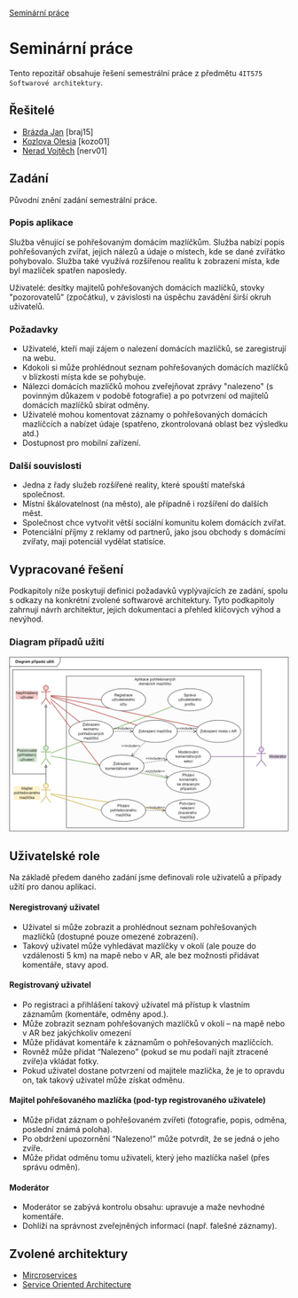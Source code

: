 [Seminární práce](README.md)

# Seminární práce
Tento repozitář obsahuje řešení semestrální práce z předmětu `4IT575 Softwarové architektury`.

## Řešitelé
- [Brázda Jan](https://github.com/brazdahonza) [braj15]
- [Kozlova Olesia](https://github.com/oli711) [kozo01]
- [Nerad Vojtěch](https://github.com/vojtechnerad) [nerv01]

## Zadání
Původní znění zadání semestrální práce.

### Popis aplikace
Služba věnující se pohřešovaným domácím mazlíčkům. Služba nabízí popis pohřešovaných zvířat, jejich nálezů a údaje o místech, kde se dané zvířátko pohybovalo. Služba také využívá rozšířenou realitu k zobrazení místa, kde byl mazlíček spatřen naposledy.

Uživatelé: desítky majitelů pohřešovaných domácích mazlíčků, stovky "pozorovatelů" (zpočátku), v závislosti na úspěchu zavádění širší okruh uživatelů.

### Požadavky
- Uživatelé, kteří mají zájem o nalezení domácích mazlíčků, se zaregistrují na webu.
- Kdokoli si může prohlédnout seznam pohřešovaných domácích mazlíčků v blízkosti místa kde se pohybuje.
- Nálezci domácích mazlíčků mohou zveřejňovat zprávy "nalezeno" (s povinným důkazem v podobě fotografie) a po potvrzení od majitelů domácích mazlíčků sbírat odměny.
- Uživatelé mohou komentovat záznamy o pohřešovaných domácích mazlíčcích a nabízet údaje (spatřeno, zkontrolovaná oblast bez výsledku atd.)
- Dostupnost pro mobilní zařízení.

### Další souvislosti
- Jedna z řady služeb rozšířené reality, které spouští mateřská společnost.
- Místní škálovatelnost (na město), ale případně i rozšíření do dalších měst.
- Společnost chce vytvořit větší sociální komunitu kolem domácích zvířat.
- Potenciální příjmy z reklamy od partnerů, jako jsou obchody s domácími zvířaty, mají potenciál vydělat statisíce.

## Vypracované řešení
Podkapitoly níže poskytují definici požadavků vyplývajících ze zadání, spolu s odkazy na konkrétní zvolené softwarové architektury. Tyto podkapitoly zahrnují návrh architektur, jejich dokumentaci a přehled klíčových výhod a nevýhod.

### Diagram případů užití
![Diagram případů užití](assets/diagram-pripadu-uziti/diagram-pripadu-uziti.png)

## Uživatelské role
Na základě předem daného zadání jsme definovali role uživatelů a případy užití pro danou aplikaci.

#### Neregistrovaný uživatel 
* Uživatel si může zobrazit a prohlédnout seznam pohřešovaných mazlíčků (dostupné pouze omezené zobrazení).
* Takový uživatel může vyhledávat mazlíčky v okolí (ale pouze do vzdálenosti 5 km) na mapě nebo v AR, ale bez možnosti přidávat komentáře, stavy apod.

#### Registrovaný uživatel
* Po registraci a přihlášení takový uživatel má přístup k vlastním záznamům (komentáře, odměny apod.).
* Může zobrazit seznam pohřešovaných mazlíčků v okolí – na mapě nebo v AR bez jakýchkoliv omezení
* Může přidávat komentáře k záznamům o pohřešovaných mazlíčcích.
* Rovněž může přidat “Nalezeno” (pokud se mu podaří najít ztracené zvíře)a vkládat fotky.
* Pokud uživatel dostane potvrzení od majitele mazlíčka, že je to opravdu on, tak takový uživatel může získat odměnu.
  
#### Majitel pohřešovaného mazlíčka (pod-typ registrovaného uživatele) 
*	Může přidat záznam o pohřešovaném zvířeti (fotografie, popis, odměna, poslední známá poloha).
*	Po obdržení upozornění “Nalezeno!” může potvrdit, že se jedná o jeho zvíře.
*	Může přidat odměnu tomu uživateli, který jeho mazlíčka našel (přes správu odměn).
  
#### Moderátor 
*	Moderátor se zabývá kontrolu obsahu: upravuje a maže nevhodné komentáře.
*	Dohlíží na správnost zveřejněných informací (např. falešné záznamy).

## Zvolené architektury
- [Mircroservices](./microservices/README.md)
- [Service Oriented Architecture](./soa/README.md)
